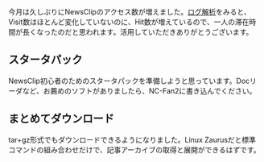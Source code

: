 今月は久しぶりにNewsClipのアクセス数が増えました。[ログ解析](http://newsclip.chem.nagoya-u.ac.jp/webalizer/)をみると、Visit数はほとんど変化していないのに、Hit数が増えているので、一人の滞在時間が長くなったのだと思われます。活用していただきありがとうございます。




## スタータパック

NewsClip初心者のためのスタータパックを準備しようと思っています。Docリーダなど、お薦めのソフトがありましたら、NC-Fan2に書き込んでください。




## まとめてダウンロード

tar+gz形式でもダウンロードできるようになりました。Linux Zaurusだと標準コマンドの組み合わせだけで、記事アーカイブの取得と展開ができるはずです。



